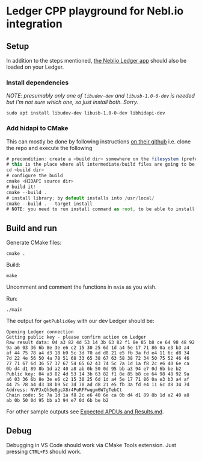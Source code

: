 # Ledger CPP playground for Nebl.io integration

## Setup

In addition to the steps mentioned, [the Neblio Ledger app](https://github.com/NeblioTeam/app-neblio) should also be loaded on your Ledger.

### Install dependencies

_NOTE: presumably only one of `libudev-dev` and `libusb-1.0-0-dev` is needed but I'm not sure which one, so just install both. Sorry._

```
sudo apt install libudev-dev libusb-1.0-0-dev libhidapi-dev
```

### Add hidapi to CMake

This can mostly be done by following instructions [on their github](https://github.com/libusb/hidapi/blob/master/BUILD.cmake.md) i.e. clone the repo and execute the following

```jsx
# precondition: create a <build dir> somewhere on the filesystem (preferably outside of the HIDAPI source)
# this is the place where all intermediate/build files are going to be located
cd <build dir>
# configure the build
cmake <HIDAPI source dir>
# build it!
cmake --build .
# install library; by default installs into /usr/local/
cmake --build . --target install
# NOTE: you need to run install command as root, to be able to install into /usr/local/
```

## Build and run

Generate CMake files:

```
cmake .
```

Build:

```
make
```

Uncomment and comment the functions in `main` as you wish.

Run:

```
./main
```

The output for `getPublicKey` with our dev Ledger should be:

```
Opening Ledger connection
Getting public key - please confirm action on Ledger
Raw result data: 04 a3 82 4d 53 14 3b 63 82 f1 8e 85 b8 ce 64 98 48 92 9a a6 03 36 6b 8e 3e e6 c2 15 30 25 6d 1d a4 5e 17 71 86 0a e3 b3 a4 af 44 75 78 a4 d3 18 b9 5c 3d 70 ad d8 21 e5 fb 3a fd e4 11 6c d8 34 7d 22 4e 56 50 4a 78 51 68 33 65 38 67 63 58 38 72 34 50 75 52 46 46 77 71 67 6d 36 57 37 67 54 65 62 43 74 5c 7a 1d 1a f8 2c e6 40 6e ca 0b d4 d1 89 8b 1d a2 40 a8 ab 0b 50 0d 95 bb a3 94 e7 0d 6b be b2
Public key: 04 a3 82 4d 53 14 3b 63 82 f1 8e 85 b8 ce 64 98 48 92 9a a6 03 36 6b 8e 3e e6 c2 15 30 25 6d 1d a4 5e 17 71 86 0a e3 b3 a4 af 44 75 78 a4 d3 18 b9 5c 3d 70 ad d8 21 e5 fb 3a fd e4 11 6c d8 34 7d
Address: NVPJxQh3e8gcX8r4PuRFFwqgm6W7gTebCt
Chain code: 5c 7a 1d 1a f8 2c e6 40 6e ca 0b d4 d1 89 8b 1d a2 40 a8 ab 0b 50 0d 95 bb a3 94 e7 0d 6b be b2
```

For other sample outputs see [Expected APDUs and Results.md](<doc/Expected APDUs and Results.md>).

## Debug

Debugging in VS Code should work via CMake Tools extension. Just pressing `CTRL+F5` should work.
